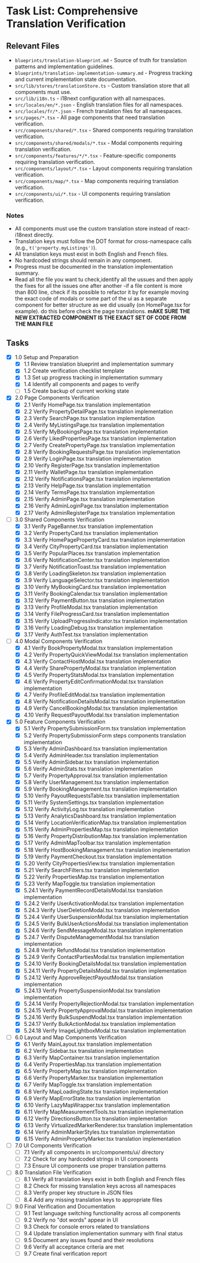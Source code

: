 # Task List: Comprehensive Translation Verification

## Relevant Files

- `blueprints/translation-blueprint.md` - Source of truth for translation patterns and implementation guidelines.
- `blueprints/translation-implementation-summary.md` - Progress tracking and current implementation state documentation.
- `src/lib/stores/translationStore.ts` - Custom translation store that all components must use.
- `src/lib/i18n.ts` - i18next configuration with all namespaces.
- `src/locales/en/*.json` - English translation files for all namespaces.
- `src/locales/fr/*.json` - French translation files for all namespaces.
- `src/pages/*.tsx` - All page components that need translation verification.
- `src/components/shared/*.tsx` - Shared components requiring translation verification.
- `src/components/shared/modals/*.tsx` - Modal components requiring translation verification.
- `src/components/features/*/*.tsx` - Feature-specific components requiring translation verification.
- `src/components/layout/*.tsx` - Layout components requiring translation verification.
- `src/components/map/*.tsx` - Map components requiring translation verification.
- `src/components/ui/*.tsx` - UI components requiring translation verification.

### Notes

- All components must use the custom translation store instead of react-i18next directly.
- Translation keys must follow the DOT format for cross-namespace calls (e.g., `t('property.myListings')`).
- All translation keys must exist in both English and French files.
- No hardcoded strings should remain in any component.
- Progress must be documented in the translation implementation summary.
- Read all the file you want tu check,identify all the ussues and then apply the fixes for all the issues one after another
-if a file content is more than 800 line, check if its possible to refactor it by for example moving the exact code of modals or some part of the ui as a separate component for better structure as we did usually (on HomePage.tsx for example). do this before check the page translations. **mAKE SURE THE NEW EXTRACTED COMPONENT IS  THE EXACT SET OF CODE FROM THE MAIN FILE**

## Tasks

- [x] 1.0 Setup and Preparation
  - [x] 1.1 Review translation blueprint and implementation summary
  - [x] 1.2 Create verification checklist template
  - [x] 1.3 Set up progress tracking in implementation summary
  - [x] 1.4 Identify all components and pages to verify
  - [ ] 1.5 Create backup of current working state

- [x] 2.0 Page Components Verification
  - [x] 2.1 Verify HomePage.tsx translation implementation
  - [x] 2.2 Verify PropertyDetailPage.tsx translation implementation
  - [x] 2.3 Verify SearchPage.tsx translation implementation
  - [x] 2.4 Verify MyListingsPage.tsx translation implementation
  - [x] 2.5 Verify MyBookingsPage.tsx translation implementation
  - [x] 2.6 Verify LikedPropertiesPage.tsx translation implementation
  - [x] 2.7 Verify CreatePropertyPage.tsx translation implementation
  - [x] 2.8 Verify BookingRequestsPage.tsx translation implementation
  - [x] 2.9 Verify LoginPage.tsx translation implementation
  - [x] 2.10 Verify RegisterPage.tsx translation implementation
  - [x] 2.11 Verify WalletPage.tsx translation implementation
  - [x] 2.12 Verify NotificationsPage.tsx translation implementation
  - [x] 2.13 Verify HelpPage.tsx translation implementation
  - [x] 2.14 Verify TermsPage.tsx translation implementation
  - [x] 2.15 Verify AdminPage.tsx translation implementation
  - [x] 2.16 Verify AdminLoginPage.tsx translation implementation
  - [x] 2.17 Verify AdminRegisterPage.tsx translation implementation

- [ ] 3.0 Shared Components Verification
  - [x] 3.1 Verify PageBanner.tsx translation implementation
  - [x] 3.2 Verify PropertyCard.tsx translation implementation
  - [x] 3.3 Verify HomePagePropertyCard.tsx translation implementation
  - [x] 3.4 Verify CityPropertyCard.tsx translation implementation
  - [x] 3.5 Verify PopularPlaces.tsx translation implementation
  - [x] 3.6 Verify NotificationCenter.tsx translation implementation
  - [x] 3.7 Verify NotificationToast.tsx translation implementation
  - [x] 3.8 Verify LoadingSkeleton.tsx translation implementation
  - [x] 3.9 Verify LanguageSelector.tsx translation implementation
  - [x] 3.10 Verify MyBookingCard.tsx translation implementation
  - [x] 3.11 Verify BookingCalendar.tsx translation implementation
  - [x] 3.12 Verify PaymentButton.tsx translation implementation
  - [x] 3.13 Verify ProfileModal.tsx translation implementation
  - [x] 3.14 Verify FileProgressCard.tsx translation implementation
  - [x] 3.15 Verify UploadProgressIndicator.tsx translation implementation
  - [x] 3.16 Verify LoadingDebug.tsx translation implementation
  - [x] 3.17 Verify AuthTest.tsx translation implementation

- [ ] 4.0 Modal Components Verification
  - [x] 4.1 Verify BookPropertyModal.tsx translation implementation
  - [x] 4.2 Verify PropertyQuickViewModal.tsx translation implementation
  - [x] 4.3 Verify ContactHostModal.tsx translation implementation
  - [x] 4.4 Verify SharePropertyModal.tsx translation implementation
  - [x] 4.5 Verify PropertyStatsModal.tsx translation implementation
  - [x] 4.6 Verify PropertyEditConfirmationModal.tsx translation implementation
  - [x] 4.7 Verify ProfileEditModal.tsx translation implementation
  - [x] 4.8 Verify NotificationDetailsModal.tsx translation implementation
  - [x] 4.9 Verify CancelBookingModal.tsx translation implementation
  - [x] 4.10 Verify RequestPayoutModal.tsx translation implementation

- [x] 5.0 Feature Components Verification
  - [x] 5.1 Verify PropertySubmissionForm.tsx translation implementation
  - [x] 5.2 Verify PropertySubmissionForm steps components translation implementation
  - [x] 5.3 Verify AdminDashboard.tsx translation implementation
  - [x] 5.4 Verify AdminHeader.tsx translation implementation
  - [x] 5.5 Verify AdminSidebar.tsx translation implementation
  - [x] 5.6 Verify AdminStats.tsx translation implementation
  - [x] 5.7 Verify PropertyApproval.tsx translation implementation
  - [x] 5.8 Verify UserManagement.tsx translation implementation
  - [x] 5.9 Verify BookingManagement.tsx translation implementation
  - [x] 5.10 Verify PayoutRequestsTable.tsx translation implementation
  - [x] 5.11 Verify SystemSettings.tsx translation implementation
  - [x] 5.12 Verify ActivityLog.tsx translation implementation
  - [x] 5.13 Verify AnalyticsDashboard.tsx translation implementation
  - [x] 5.14 Verify LocationVerificationMap.tsx translation implementation
  - [x] 5.15 Verify AdminPropertiesMap.tsx translation implementation
  - [x] 5.16 Verify PropertyDistributionMap.tsx translation implementation
  - [x] 5.17 Verify AdminMapToolbar.tsx translation implementation
  - [x] 5.18 Verify HostBookingManagement.tsx translation implementation
  - [x] 5.19 Verify PaymentCheckout.tsx translation implementation
  - [x] 5.20 Verify CityPropertiesView.tsx translation implementation
  - [x] 5.21 Verify SearchFilters.tsx translation implementation
  - [x] 5.22 Verify PropertiesMap.tsx translation implementation
  - [x] 5.23 Verify MapToggle.tsx translation implementation
  - [x] 5.24.1 Verify PaymentRecordDetailsModal.tsx translation implementation
  - [x] 5.24.2 Verify UserActivationModal.tsx translation implementation
  - [x] 5.24.3 Verify UserDeletionModal.tsx translation implementation
  - [x] 5.24.4 Verify UserSuspensionModal.tsx translation implementation
  - [x] 5.24.5 Verify BulkUserActionsModal.tsx translation implementation
  - [x] 5.24.6 Verify SendMessageModal.tsx translation implementation
  - [x] 5.24.7 Verify DisputeManagementModal.tsx translation implementation
  - [x] 5.24.8 Verify RefundModal.tsx translation implementation
  - [x] 5.24.9 Verify ContactPartiesModal.tsx translation implementation
  - [x] 5.24.10 Verify BookingDetailsModal.tsx translation implementation
  - [x] 5.24.11 Verify PropertyDetailsModal.tsx translation implementation
  - [x] 5.24.12 Verify ApproveRejectPayoutModal.tsx translation implementation
  - [x] 5.24.13 Verify PropertySuspensionModal.tsx translation implementation
  - [x] 5.24.14 Verify PropertyRejectionModal.tsx translation implementation
  - [x] 5.24.15 Verify PropertyApprovalModal.tsx translation implementation
  - [x] 5.24.16 Verify BulkSuspendModal.tsx translation implementation
  - [x] 5.24.17 Verify BulkActionModal.tsx translation implementation
  - [x] 5.24.18 Verify ImageLightboxModal.tsx translation implementation

- [ ] 6.0 Layout and Map Components Verification
  - [x] 6.1 Verify MainLayout.tsx translation implementation
  - [x] 6.2 Verify Sidebar.tsx translation implementation
  - [x] 6.3 Verify MapContainer.tsx translation implementation
  - [x] 6.4 Verify PropertiesMap.tsx translation implementation
  - [x] 6.5 Verify PropertyMap.tsx translation implementation
  - [x] 6.6 Verify PropertyMarker.tsx translation implementation
  - [x] 6.7 Verify MapToggle.tsx translation implementation
  - [x] 6.8 Verify MapLoadingState.tsx translation implementation
  - [x] 6.9 Verify MapErrorState.tsx translation implementation
  - [x] 6.10 Verify LazyMapWrapper.tsx translation implementation
  - [x] 6.11 Verify MapMeasurementTools.tsx translation implementation
  - [x] 6.12 Verify DirectionsButton.tsx translation implementation
  - [x] 6.13 Verify VirtualizedMarkerRenderer.tsx translation implementation
  - [x] 6.14 Verify AdminMarkerStyles.tsx translation implementation
  - [x] 6.15 Verify AdminPropertyMarker.tsx translation implementation

- [ ] 7.0 UI Components Verification
  - [ ] 7.1 Verify all components in src/components/ui/ directory
  - [ ] 7.2 Check for any hardcoded strings in UI components
  - [ ] 7.3 Ensure UI components use proper translation patterns

- [ ] 8.0 Translation File Verification
  - [ ] 8.1 Verify all translation keys exist in both English and French files
  - [ ] 8.2 Check for missing translation keys across all namespaces
  - [ ] 8.3 Verify proper key structure in JSON files
  - [ ] 8.4 Add any missing translation keys to appropriate files

- [ ] 9.0 Final Verification and Documentation
  - [ ] 9.1 Test language switching functionality across all components
  - [ ] 9.2 Verify no "dot words" appear in UI
  - [ ] 9.3 Check for console errors related to translations
  - [ ] 9.4 Update translation implementation summary with final status
  - [ ] 9.5 Document any issues found and their resolutions
  - [ ] 9.6 Verify all acceptance criteria are met
  - [ ] 9.7 Create final verification report 